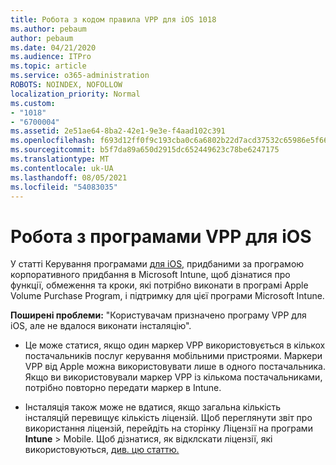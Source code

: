 ```yaml
---
title: Робота з кодом правила VPP для iOS 1018
ms.author: pebaum
author: pebaum
ms.date: 04/21/2020
ms.audience: ITPro
ms.topic: article
ms.service: o365-administration
ROBOTS: NOINDEX, NOFOLLOW
localization_priority: Normal
ms.custom:
- "1018"
- "6700004"
ms.assetid: 2e51ae64-8ba2-42e1-9e3e-f4aad102c391
ms.openlocfilehash: f693d12ff0f9c193cba0c6a6802b22d7acd37532c65986e5f6613e18c021f06b
ms.sourcegitcommit: b5f7da89a650d2915dc652449623c78be6247175
ms.translationtype: MT
ms.contentlocale: uk-UA
ms.lasthandoff: 08/05/2021
ms.locfileid: "54083035"
---
```

# <a name="working-with-ios-vpp-applications"></a>Робота з програмами VPP для iOS

У статті Керування програмами [для iOS,](https://docs.microsoft.com/intune/vpp-apps-ios) придбаними за програмою корпоративного придбання в Microsoft Intune, щоб дізнатися про функції, обмеження та кроки, які потрібно виконати в програмі Apple Volume Purchase Program, і підтримку для цієї програми Microsoft Intune.
  
 **Поширені проблеми:** "Користувачам призначено програму VPP для iOS, але не вдалося виконати інсталяцію".
  
- Це може статися, якщо один маркер VPP використовується в кількох постачальників послуг керування мобільними пристроями. Маркери VPP від Apple можна використовувати лише в одного постачальника. Якщо ви використовували маркер VPP із кількома постачальниками, потрібно повторно передати маркер в Intune.

- Інсталяція також може не вдатися, якщо загальна кількість інсталяцій перевищує кількість ліцензій. Щоб переглянути звіт про використання ліцензій, перейдіть на сторінку Ліцензії на програми **Intune** \>  Mobile. Щоб дізнатися, як відклскати ліцензії, які використовуються, [див. цю статтю.](https://docs.microsoft.com/intune/vpp-apps-ios#revoking-app-licenses-and-deleting-tokens)
